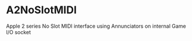 # A2NoSlotMIDI
Apple 2 series No Slot MIDI interface using Annunciators on internal Game I/O socket
